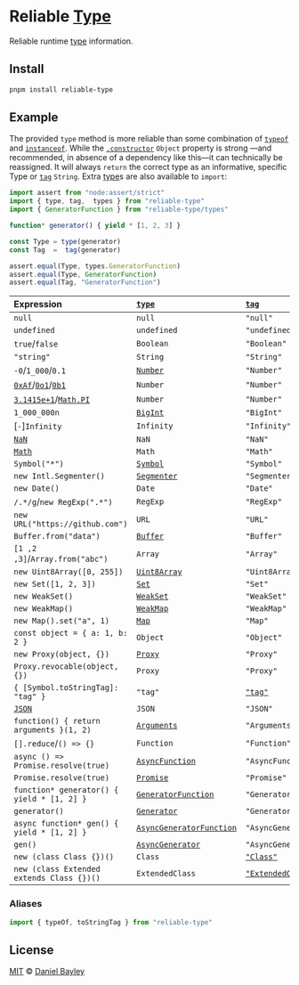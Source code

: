 Reliable [Type]
===============
Reliable runtime [type] information.

## Install
~~~ sh
pnpm install reliable-type
~~~

Example
-------
The provided `type` method is more reliable than some combination of [`typeof`]
and [`instanceof`]. While the [`.constructor`] `Object` property is strong
—and recommended, in absence of a dependency like this—it can technically be
reassigned. It will always `return` the correct type as an informative,
specific Type or [`tag`] `String`. Extra [type]s are also available to `import`:
~~~ js
import assert from "node:assert/strict"
import { type, tag,  types } from "reliable-type"
import { GeneratorFunction } from "reliable-type/types"

function* generator() { yield * [1, 2, 3] }

const Type = type(generator)
const Tag  =  tag(generator)

assert.equal(Type, types.GeneratorFunction)
assert.equal(Type, GeneratorFunction)
assert.equal(Tag, "GeneratorFunction")
~~~

| Expression                                 | [`type`][type]             | [`tag`]                    |
|:-------------------------------------------|:---------------------------|:---------------------------|
| `null`                                     | `null`                     | `"null"`                   |
| `undefined`                                | `undefined`                | `"undefined"`              |
| `true`/`false`                             | `Boolean`                  | `"Boolean"`                |
| `"string"`                                 | `String`                   | `"String"`                 |
| `-0`/`1_000`/`0.1`                         | [`Number`]                 | `"Number"`                 | 
| [`0xAf`]/[`0o1`]/[`0b1`]                   | `Number`                   | `"Number"`                 |
| [`3.1415e+1`]/[`Math.PI`][`Math`]          | `Number`                   | `"Number"`                 |
| `1_000_000n`                               | [`BigInt`]                 | `"BigInt"`                 | 
| [`-`]`Infinity`                            | `Infinity`                 | `"Infinity"`               | 
| [`NaN`]                                    | `NaN`                      | `"NaN"`                    |
| [`Math`]                                   | `Math`                     | `"Math"`                   |
| `Symbol("*")`                              | [`Symbol`]                 | `"Symbol"`                 |
| `new Intl.Segmenter()`                     | [`Segmenter`]              | `"Segmenter"`              |
| `new Date()`                               | `Date`                     | `"Date"`                   |
| `/.*/g`/`new RegExp(".*")`                 | `RegExp`                   | `"RegExp"`                 |
| `new URL("https://github.com")`            | `URL`                      | `"URL"`                    |
| `Buffer.from("data")`                      | [`Buffer`]                 | `"Buffer"`                 |
| `[1 ,2 ,3]`/`Array.from("abc")`            | `Array`                    | `"Array"`                  |
| `new Uint8Array([0, 255])`                 | [`Uint8Array`]             | `"Uint8Array"`             |
| `new Set([1, 2, 3])`                       | [`Set`]                    | `"Set"`                    |
| `new WeakSet()`                            | [`WeakSet`]                | `"WeakSet"`                |
| `new WeakMap()`                            | [`WeakMap`]                | `"WeakMap"`                |
| `new Map().set("a", 1)`                    | [`Map`]                    | `"Map"`                    |
| `const object = { a: 1, b: 2 }`            | `Object`                   | `"Object"`                 |
| `new Proxy(object, {})`                    | [`Proxy`]                  | `"Proxy"`                  |
| `Proxy.revocable(object, {})`              | `Proxy`                    | `"Proxy"`                  |
| `{ [Symbol.toStringTag]: "tag" }`          | `"tag"`                    | [`"tag"`][`tag`]           |
| [`JSON`]                                   | `JSON`                     | `"JSON"`                   |
| `function() { return arguments }(1, 2)`    | [`Arguments`]              | `"Arguments"`              |
| `[].reduce`/`() => {}`                     | `Function`                 | `"Function"`               |
| `async () => Promise.resolve(true)`        | [`AsyncFunction`]          | `"AsyncFunction"`          |
| `Promise.resolve(true)`                    | [`Promise`]                | `"Promise"`                |
| `function* generator() { yield * [1, 2] }` | [`GeneratorFunction`]      | `"GeneratorFunction"`      |
| `generator()`                              | [`Generator`]              | `"Generator"`              |
| `async function* gen() { yield * [1, 2] }` | [`AsyncGeneratorFunction`] | `"AsyncGeneratorFunction"` |
| `gen()`                                    | [`AsyncGenerator`]         | `"AsyncGenerator"`         |
| `new (class Class {})()`                   | `Class`                    | [`"Class"`]                |
| `new (class Extended extends Class {})()`  | `ExtendedClass`            | [`"ExtendedClass"`]        | 

### Aliases
~~~ js
import { typeOf, toStringTag } from "reliable-type"
~~~

License
-------
[MIT] © [Daniel Bayley]

[MIT]:                        LICENSE.md
[Daniel Bayley]:              https://github.com/danielbayley

[type]:                       https://developer.mozilla.org/docs/Web/JavaScript/Guide/Grammar_and_types#data_types
[`typeof`]:                   https://developer.mozilla.org/docs/Web/JavaScript/Reference/Operators/typeof
[`instanceof`]:               https://developer.mozilla.org/docs/Web/JavaScript/Reference/Operators/instanceof
[`.constructor`]:             https://developer.mozilla.org/docs/Web/JavaScript/Reference/Global_Objects/Object/constructor

[`Number`]:                   https://developer.mozilla.org/docs/Web/JavaScript/Reference/Global_Objects/Number
[`0xAf`]:                     https://developer.mozilla.org/docs/Web/JavaScript/Guide/Numbers_and_dates#hexadecimal_numbers
[`0o1`]:                      https://developer.mozilla.org/docs/Web/JavaScript/Guide/Numbers_and_dates#octal_numbers
[`0b1`]:                      https://developer.mozilla.org/docs/Web/JavaScript/Guide/Numbers_and_dates#binary_numbers
[`3.1415e+1`]:                https://developer.mozilla.org/docs/Web/JavaScript/Guide/Numbers_and_dates#exponentiation
[`BigInt`]:                   https://developer.mozilla.org/docs/Web/JavaScript/Reference/Global_Objects/BigInt
[`NaN`]:                      https://developer.mozilla.org/docs/Web/JavaScript/Reference/Global_Objects/NaN
[`Math`]:                     https://developer.mozilla.org/docs/Web/JavaScript/Reference/Global_Objects/Math

[`Symbol`]:                   https://developer.mozilla.org/docs/Web/JavaScript/Reference/Global_Objects/Symbol
[`tag`]:                      https://developer.mozilla.org/docs/Web/JavaScript/Reference/Global_Objects/Symbol/toStringTag
[`JSON`]:                     https://developer.mozilla.org/docs/Web/JavaScript/Reference/Global_Objects/JSON
[`Segmenter`]:                https://developer.mozilla.org/docs/Web/JavaScript/Reference/Global_Objects/Intl/Segmenter

[`Buffer`]:                   https://nodejs.org/api/buffer.html
[`Uint8Array`]:               https://developer.mozilla.org/docs/Web/JavaScript/Reference/Global_Objects/Uint8Array
[`Set`]:                      https://developer.mozilla.org/docs/Web/JavaScript/Reference/Global_Objects/Set
[`WeakSet`]:                  https://developer.mozilla.org/docs/Web/JavaScript/Reference/Global_Objects/WeakSet
[`WeakMap`]:                  https://developer.mozilla.org/docs/Web/JavaScript/Reference/Global_Objects/WeakMap
[`Map`]:                      https://developer.mozilla.org/docs/Web/JavaScript/Reference/Global_Objects/Map
[`Proxy`]:                    https://developer.mozilla.org/docs/Web/JavaScript/Reference/Global_Objects/Proxy

[`Arguments`]:                https://developer.mozilla.org/docs/Web/JavaScript/Reference/Functions/arguments
[`AsyncFunction`]:            https://developer.mozilla.org/docs/Web/JavaScript/Reference/Statements/async_function
[`Promise`]:                  https://developer.mozilla.org/docs/Web/JavaScript/Reference/Global_Objects/Promise
[`GeneratorFunction`]:        https://developer.mozilla.org/docs/Web/JavaScript/Reference/Statements/function*
[`Generator`]:                https://developer.mozilla.org/docs/Web/JavaScript/Reference/Global_Objects/Generator
[`AsyncGeneratorFunction`]:   https://developer.mozilla.org/docs/Web/JavaScript/Reference/Global_Objects/AsyncGeneratorFunction
[`AsyncGenerator`]:           https://developer.mozilla.org/docs/Web/JavaScript/Reference/Global_Objects/AsyncGenerator

[`"Class"`]:                  https://developer.mozilla.org/docs/Web/JavaScript/Reference/Classes
[`"ExtendedClass"`]:          https://developer.mozilla.org/docs/Web/JavaScript/Reference/Classes/extends
